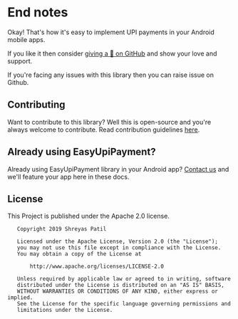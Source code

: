 # End notes

Okay! That's how it's easy to implement UPI payments in your Android mobile apps. 

If you like it then consider [giving a 🌟 on GitHub](https://github.com/PatilShreyas/EasyUpiPayment-Android/) and show your love and support. 

If you're facing any issues with this library then you can raise issue on Github.

## Contributing

Want to contribute to this library? Well this is open-source and you're always welcome to contribute. Read contribution guidelines [here](https://github.com/PatilShreyas/EasyUpiPayment-Android/blob/master/CONTRIBUTING.md).

## Already using EasyUpiPayment?

Already using EasyUpiPayment library in your Android app? [Contact us](mailto:shreyaspatil125@gmail.com) and we'll feature your app here in these docs.

## License

This Project is published under the Apache 2.0 license.

```
   Copyright 2019 Shreyas Patil

   Licensed under the Apache License, Version 2.0 (the "License");
   you may not use this file except in compliance with the License.
   You may obtain a copy of the License at

       http://www.apache.org/licenses/LICENSE-2.0

   Unless required by applicable law or agreed to in writing, software
   distributed under the License is distributed on an "AS IS" BASIS,
   WITHOUT WARRANTIES OR CONDITIONS OF ANY KIND, either express or implied.
   See the License for the specific language governing permissions and
   limitations under the License.
```